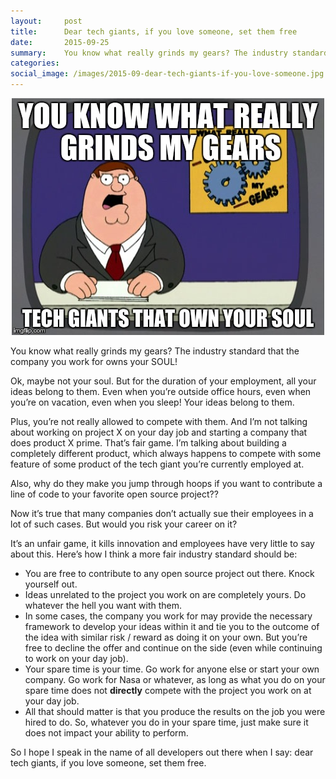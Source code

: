 ```yaml
---
layout:     post
title:      Dear tech giants, if you love someone, set them free
date:       2015-09-25
summary:    You know what really grinds my gears? The industry standard that the company you work for owns your SOUL!
categories:
social_image: /images/2015-09-dear-tech-giants-if-you-love-someone.jpg
---
```


<p align="center">
<img src="/images/2015-09-dear-tech-giants-if-you-love-someone.jpg">
</p>

You know what really grinds my gears?
The industry standard that the company you work for owns your SOUL!

Ok, maybe not your soul. But for the duration of your employment, all your ideas belong to them. Even when you’re outside office hours, even when you’re on vacation, even when you sleep! Your ideas belong to them.

Plus, you’re not really allowed to compete with them. And I’m not talking about working on project X on your day job and starting a company that does product X prime. That’s fair game. I’m talking about building a completely different product, which always happens to compete with some feature of some product of the tech giant you’re currently employed at.

Also, why do they make you jump through hoops if you want to contribute a line of code to your favorite open source project??

Now it’s true that many companies don’t actually sue their employees in a lot of such cases. But would you risk your career on it?

It’s an unfair game, it kills innovation and employees have very little to say about this. Here’s how I think a more fair industry standard should be:

* You are free to contribute to any open source project out there. Knock yourself out.
* Ideas unrelated to the project you work on are completely yours. Do whatever the hell you want with them.
* In some cases, the company you work for may provide the necessary framework to develop your ideas within it and tie you to the outcome of the idea with similar risk / reward as doing it on your own. But you’re free to decline the offer and continue on the side (even while continuing to work on your day job).
* Your spare time is your time. Go work for anyone else or start your own company. Go work for Nasa or whatever, as long as what you do on your spare time does not **directly** compete with the project you work on at your day job.
* All that should matter is that you produce the results on the job you were hired to do. So, whatever you do in your spare time, just make sure it does not impact your ability to perform.

So I hope I speak in the name of all developers out there when I say: dear tech giants, if you love someone, set them free.
